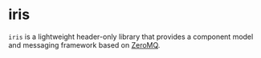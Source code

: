 # iris

`iris` is a lightweight header-only library that provides a component model and messaging framework based on [ZeroMQ](https://zeromq.org/).
